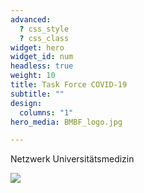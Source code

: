 ```yaml
---
advanced:
  ? css_style
  ? css_class
widget: hero
widget_id: num
headless: true
weight: 10
title: Task Force COVID-19
subtitle: ""
design:
  columns: "1"
hero_media: BMBF_logo.jpg

---
```


Netzwerk Universitätsmedizin

![](/home/welcome_files/netzunimed.jpg)


